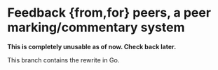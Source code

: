 # Feedback {from,for} peers, a peer marking/commentary system

**This is completely unusable as of now. Check back later.**

This branch contains the rewrite in Go.

